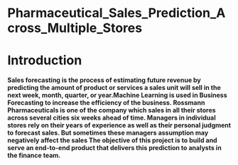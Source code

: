 # Pharmaceutical_Sales_Prediction_Across_Multiple_Stores
# Introduction
**Sales forecasting is the process of estimating future revenue by predicting the amount of product or services a sales unit will sell in the next week, month, quarter, or year.Machine Learning is used in Business Forecasting to increase the efficiency of the business. Rossmann Pharmaceuticals is one of the company which sales in all their stores across several cities six weeks ahead of time. Managers in individual stores rely on their years of experience as well as their personal judgment to forecast sales. But sometimes these managers assumption may negatively affect the sales The objective of this project is to build and serve an end-to-end product that delivers this prediction to analysts in the finance team.**
